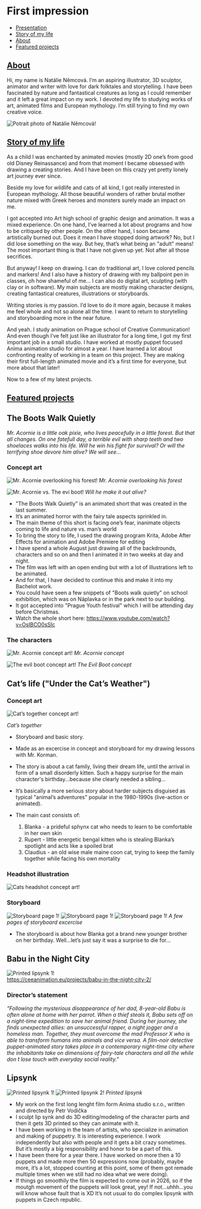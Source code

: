 # First impression

- [Presentation](Presentation.md)
- [Story of my life](Story_of_my_life.md)
- [About](About.md)
- [Featured projects](FeaturedProjects.md)

## [About](About.md)

Hi, my name is Natálie Němcová. 
I’m an aspiring illustrator, 3D sculptor, animator and writer with love for dark folktales and storytelling. 
I have been fascinated by nature and fantastical creatures as long as I could remember and it left a great impact on my work. 
I devoted my life to studying works of art, animated films and European mythology. 
I’m still trying to find my own creative voice. 

 ![Potrait photo of Natálie Němcová!](Photos/potrait_photo.jpg) 
 
## [Story of my life](Story_of_my_life.md)

As a child I was enchanted by animated movies (mostly 2D one’s from good old Disney Reinassance) and from that moment I became obsessed with drawing a creating stories. And I have been on this crazy yet pretty lonely art journey ever since. 

Beside my love for wildlife and cats of all kind, I got really interested in European mythology. All those beautiful wonders of rather brutal mother nature mixed with Greek heroes and monsters surely made an impact on me. 

I got accepted into Art high school of graphic design and animation. It was a mixed experience. On one hand, I’ve learned a lot about programs and how to be critiqued by other people. On the other hand, I soon became artistically burned out. Does it mean I have stopped doing artwork? No, but I did lose something on the way. But hey, that’s what being an "adult" means! The most important thing is that I have not given up yet. Not after all those secrifices. 

But anyway! I keep on drawing. I can do traditional art, I love colored pencils and markers! And I also have a history of drawing with my ballpoint pen in classes, oh how shameful of me... I can also do digital art, sculpting (with clay or in software). My main subjects are mostly making character designs, creating fantastical creatures, illustrations or storyboards. 

Writing stories is my passion. I’d love to do it more again, because it makes me feel whole and not so alone all the time. I want to return to storytelling and storyboarding more in the near future. 

And yeah. I study animation on Prague school of Creative Communication! And even though I’ve felt just like an illustrator for a long time, I got my first important job in a small studio. I have worked at mostly puppet focused Anima animation studio for almost a year. I have learned a lot about confronting reality of working in a team on this project. They are making their first full-length animated movie and it’s a first time for everyone, but more about that later! 

Now to a few of my latest projects. 


## [Featured projects](FeaturedProjects.md) 

## The Boots Walk Quietly

_Mr. Acornie is a little oak pixie, who lives peacefully in a little forest. But that all changes. On one fatefull day, a terrible evil with sharp teeth and two shoelaces walks into his life. Will he win his fight for survival? Or will the terrifying shoe devore him alive? We will see…_

### Concept art

![Mr. Acornie overlooking his forest!](shot_1_concept.jpg) 
_Mr. Acornie overlooking his forest_

![Mr. Acornie vs. The evi boot!](Photos/18_shot_fightscene.png) 
_Will he make it out alive?_

- "The Boots Walk Quietly" is an animated short that was created in the last summer.
- It’s an animated horror with the fairy tale aspects sprinkled in.
- The main theme of this short is facing one’s fear, inanimate objects coming to life and nature vs. man’s world 
- To bring the story to life, I used the drawing program Krita, Adobe After Effects for animation and Adobe Premiere for editing
- I have spend a whole August just drawing all of the backdrounds, characters and so on and then I animated it in two weeks at day and night. 
- The film was left with an open ending but with a lot of illustrations left to be animated.
- And for that, I have decided to continue this and make it into my Bachelot work.
- You could have seen a few snippets of "Boots walk quietly" on school exhibition, which was on Náplavka or in the park next to our building.
- It got accepted into "Prague Youth festival" which I will be attending day before Christmas. 
- Watch the whole short here: https://www.youtube.com/watch?v=OsIBCO0sSIc

 ### The characters

 ![Mr. Acornie concept art!](Photos/pan_zaloudek_loutka_02.PNG)
 _Mr. Acornie concept_ 

 ![The evil boot concept art!](Photos/boot_concept_art.jpg)
_The Evil Boot concept_

## Cat’s life ("Under the Cat’s Weather")

### Concept art
![Cat’s together concept art!](Photos/cats_together.jpg)

_Cat’s together_

- Storyboard and basic story.
- Made as an excercise in concept and storyboard for my drawing lessons with Mr. Korman. 
- The story is about a cat family, living their dream life, until the arrival in form of a small disorderly kitten. Such a happy surprise for the main character's birthday...because she clearly needed a sibling...  
- It’s basically a more serious story about harder subjects disguised as typical "animal’s adventures" popular in the 1980-1990s (live-action or animated). 
  
- The main cast consists of:
  1. Blanka - a prideful sphynx cat who needs to learn to be comfortable in her own skin
  2. Rupert - little energetic bengal kitten who is stealing Blanka’s spotlight and acts like a spoiled brat
  3. Claudius - an old wise male maine coon cat, trying to keep the family together while facing his own mortality
 
### Headshot illustration
![Cats headshot concept art!](Photos/cats_headshot.png)

### Storyboard 
![Storyboard page 1!](Photos/storyboard_1.png)
![Storyboard page 1!](Photos/storyboard_2.png)
![Storyboard page 1!](Photos/storyboard_3.png)
_A few pages of storyboard excercise_

- The storyboard is about how Blanka got a brand new younger brother on her birthday. Well...let’s just say it was a surprise to die for... 


## Babu in the Night City 

![Printed lipsynk 1!](Photos/Babu4_web.jpeg)  
https://ceeanimation.eu/projects/babu-in-the-night-city-2/ 

### Director’s statement
_"Following the mysterious disappearance of her dad, 8-year-old Babu is often alone at home with her parrot. When a thief steals it, Babu sets off on a night-time expedition to save her animal friend. During her journey, she finds unexpected allies: an unsuccessful rapper, a night jogger and a homeless man. Together, they must overcome the mad Professor X who is able to transform humans into animals and vice versa. A film-noir detective puppet-animated story takes place in a contemporary night-time city where the inhabitants take on dimensions of fairy-tale characters and all the while don ́t lose touch with everyday social reality."_ 

## Lipsynk

![Printed lipsynk 1!](Photos/lipsynk_1.jpg)
![Printed lipsynk 2!](Photos/lipsynk_2.jpg)
_Printed lipsynk_

- My work on the first long lenght film form Anima studio s.r.o., written and directed by Petr Vodička
- I sculpt lip synk and do 3D editing/modeling of the character parts and then it gets 3D printed so they can animate with it.
- I have been working in the team of artists, who specialize in animation and making of puppetry. It is interesting experience. I work independently but also with people and it gets a bit crazy sometimes. But it’s mostly a big responsibility and honor to be a part of this.
- I have been there for a year there. I have worked on more then a 10 puppets and made more then 50 expressions now (probably, maybe more, it’s a lot, stopped counting at this point, some of them got remade multiple times when we still had no idea what we were doing). 
- If things go smoothily the film is expected to come out in 2026, so if the moutgh movement of the puppets will look great, yey! If not...uhhh...you will know whose fault that is XD It’s not usual to do complex lipsynk with puppets in Czech republic. 
